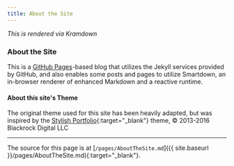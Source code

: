 ```yaml
---
title: About the Site
---
```


*This is rendered via Kramdown*

### About the Site

This is a [GitHub Pages](https://pages.github.com)-based blog that utilizes the Jekyll services provided by GitHub, and also enables some posts and pages to utilize Smartdown, an in-browser renderer of enhanced Markdown and a reactive runtime.

#### About this site's Theme

The original theme used for this site has been heavily adapted, but was inspired by the
[Stylish Portfolio](https://github.com/BlackrockDigital/startbootstrap-stylish-portfolio/){:target="_blank"} theme, &copy; 2013-2016 Blackrock Digital LLC


---

The source for this page is at [`/pages/AboutTheSite.md`]({{ site.baseurl }}/pages/AboutTheSite.md){:target="_blank"}.
